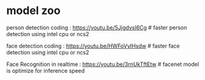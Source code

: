 # model zoo
person detection coding : https://youtu.be/5JjgdvsI6Cg     #  faster person detection using intel cpu or ncs2 
 
face detection coding : https://youtu.be/HWFoVyIHsdw      #   faster face detection using intel cpu or ncs2

Face Recognition in realtime : https://youtu.be/3rnUkTftEtw    # facenet model is optimize for inference speed 

